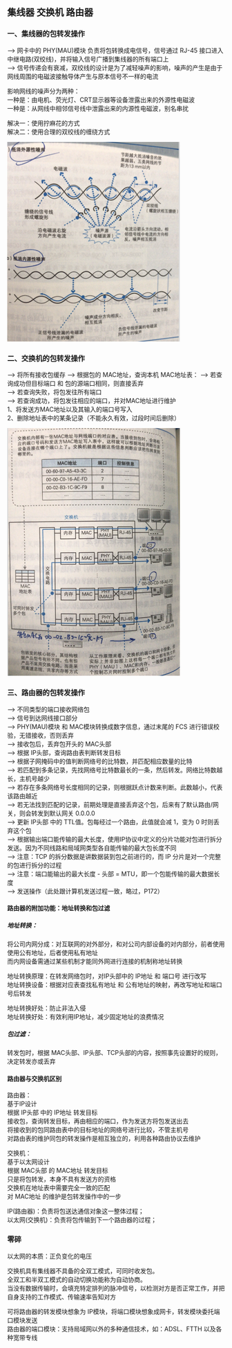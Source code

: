 
## 集线器 交换机 路由器

### 一、集线器的包转发操作
——>  网卡中的 PHY(MAU)模块 负责将包转换成电信号，信号通过 RJ-45 接口进入中继电路(双绞线)，并将输入信号广播到集线器的所有端口上  
——>  信号传递会有衰减，双绞线的设计是为了减轻噪声的影响，噪声的产生是由于网线周围的电磁波接触导体产生与原本信号不一样的电流  

影响网线的噪声分为两种：  
一种是：由电机、荧光灯、CRT显示器等设备泄露出来的外源性电磁波  
一种是：从网线中相邻信号线中泄露出来的内源性电磁波，别名串扰  

解决一：使用拧麻花的方式  
解决二：使用合理的双绞线的缠绕方式  

<!-- ![图1](https://github.com/rjwx60/Reading-notes/blob/master/%E3%80%8AHow%20Networks%20Work%E3%80%8B-%20%E6%88%B7%E6%A0%B9%E5%8B%A4/imgs/3-01.png) -->
<img src="https://github.com/rjwx60/Reading-notes/raw/master/%E3%80%8AHow%20Networks%20Work%E3%80%8B-%20%E6%88%B7%E6%A0%B9%E5%8B%A4/imgs/3-01.png" alt="图1" width="400px">


### 二、交换机的包转发操作
——>  将所有接收包缓存
——>  根据包的 MAC地址，查询本机 MAC地址表：
——>  若查询成功但目标端口 和 包的源端口相同，则直接丢弃  
——>  若查询失败，将包发往所有端口  
——>  若查询成功，将包发往相应的端口，并对MAC地址进行维护  
1、将发送方MAC地址以及其输入的端口号写入  
2、删除地址表中的某条记录（不能永久有效，过段时间后删除）  

<!-- ![图2](https://github.com/rjwx60/Reading-notes/blob/master/%E3%80%8AHow%20Networks%20Work%E3%80%8B-%20%E6%88%B7%E6%A0%B9%E5%8B%A4/imgs/3-02.png) -->
<img src="https://github.com/rjwx60/Reading-notes/raw/master/%E3%80%8AHow%20Networks%20Work%E3%80%8B-%20%E6%88%B7%E6%A0%B9%E5%8B%A4/imgs/3-02.png" alt="图2" width="400px">




### 三、路由器的包转发操作
——>  不同类型的端口接收网络包  
——>  信号到达网线接口部分  
——>  PHY(MAU)模块 和 MAC模块转换成数字信息，通过末尾的 FCS 进行错误校验，无错接收，否则丢弃  
——>  接收包后，丢弃包开头的 MAC头部  
——>  根据 IP头部，查询路由表判断转发目标  
——>  根据子网掩码中的值判断网络号的比特数，并匹配相应数量的比特  
——>  若匹配到多条记录，先找网络号比特数最长的一条，然后转发。网络比特数越长，主机号越少  
——>  若存在多条网络号长度相同的记录，则根据跃点计数来判断。此数越小，代表该路由越近  
——>  若无法找到匹配的记录，前期处理是直接丢弃这个包，后来有了默认路由/网关，则会转发到默认网关 0.0.0.0  
——>  更新 IP头部 中的 TTL值。包每经过一个路由，此值就会减 1，变为 0 时则丢弃这个包  
——>  根据输出端口能传输的最大长度，使用IP协议中定义的分片功能对包进行拆分发送。因为不同线路和局域网类型各自能传输的最大包长度不同  
——>  注意：TCP 的拆分数据是讲数据装到包之前进行的，而 IP 分片是对一个完整的包进行拆分的过程  
——>  注意：端口能输出的最大长度 - 头部 = MTU，即一个包能传输的最大数据长度  
——>  发送操作（此处跟计算机发送过程一致，略过，P172）  


#### 路由器的附加功能：地址转换和包过滤
##### 地址转换：
将公司内网分成：对互联网的对外部分，和对公司内部设备的对内部分，前者使用使用公有地址，后者使用私有地址  
而内网设备需通过某些机制才能同外网进行连接的机制称地址转换  

地址转换原理：在转发网络包时，对IP头部中的 IP地址 和 端口号 进行改写  
地址转换设备：根据对应表查找私有地址 和 公有地址的映射，再改写地址和端口号后转发  

地址转换好处：防止非法入侵  
地址转换好处：有效利用IP地址，减少固定地址的浪费情况  

##### 包过滤：
转发包时，根据 MAC头部、IP头部、TCP头部的内容，按照事先设置好的规则，决定转发亦或丢弃  


#### 路由器与交换机区别
路由器：  
基于IP设计  
根据 IP头部 中的 IP地址 转发目标  
接收包，查询转发目标，再由相应的端口，作为发送方将包发送出去  
将接收到的包同路由表中的目标地址的网络号进行比较，不管主机号  
对路由表的维护同包的转发操作是相互独立的，利用各种路由协议去维护  

交换机：  
基于以太网设计  
根据 MAC头部 的 MAC地址 转发目标  
只是将包转发，本身不具有发送方的资格  
交换机在地址表中需要完全一致的匹配  
对 MAC地址 的维护是包转发操作中的一步  

IP(路由器)：负责将包送达通信对象这一整体过程；  
以太网(交换机)：负责将包传输到下一个路由器的过程；  



### 零碎
以太网的本质：正负变化的电压

交换机具有集线器不具备的全双工模式，可同时收发包。  
全双工和半双工模式的自动切换功能称为自动协商。  
当没有数据传输时，会填充特定排列的脉冲信号，以检测对方是否正常工作，并把自身支持的工作模式、传输速率告知对方  

可将路由器的转发模块想象为 IP模块，将端口模块想象成网卡，转发模块委托端口模块发送    
路由器的端口模块：支持局域网以外的多种通信技术，如：ADSL、FTTH 以及各种宽带专线  
